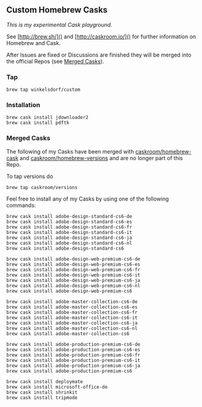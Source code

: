 ## Custom Homebrew Casks

*This is my experimental Cask playground.*

See [http://brew.sh/]() and [http://caskroom.io/]() for further information on Homebrew and Cask.

After Issues are fixed or Discussions are finished they will be merged into the official Repos (see [Merged Casks](https://github.com/winkelsdorf/homebrew-custom#merged-casks)).

### Tap
```code
brew tap winkelsdorf/custom
```

### Installation
```code
brew cask install jdownloader2
brew cask install pdftk
```

### Merged Casks
The following of my Casks have been merged with [caskroom/homebrew-cask](https://github.com/caskroom/homebrew-cask) and [caskroom/homebrew-versions](https://github.com/caskroom/homebrew-versions) and are no longer part of this Repo.

To tap versions do
```code
brew tap caskroom/versions
```

Feel free to install any of my Casks by using one of the following commands:
```code
brew cask install adobe-design-standard-cs6-de
brew cask install adobe-design-standard-cs6-es
brew cask install adobe-design-standard-cs6-fr
brew cask install adobe-design-standard-cs6-it
brew cask install adobe-design-standard-cs6-ja
brew cask install adobe-design-standard-cs6-nl
brew cask install adobe-design-standard-cs6

brew cask install adobe-design-web-premium-cs6-de
brew cask install adobe-design-web-premium-cs6-es
brew cask install adobe-design-web-premium-cs6-fr
brew cask install adobe-design-web-premium-cs6-it
brew cask install adobe-design-web-premium-cs6-ja
brew cask install adobe-design-web-premium-cs6-nl
brew cask install adobe-design-web-premium-cs6

brew cask install adobe-master-collection-cs6-de
brew cask install adobe-master-collection-cs6-es
brew cask install adobe-master-collection-cs6-fr
brew cask install adobe-master-collection-cs6-it
brew cask install adobe-master-collection-cs6-ja
brew cask install adobe-master-collection-cs6-nl
brew cask install adobe-master-collection-cs6

brew cask install adobe-production-premium-cs6-de
brew cask install adobe-production-premium-cs6-es
brew cask install adobe-production-premium-cs6-fr
brew cask install adobe-production-premium-cs6-it
brew cask install adobe-production-premium-cs6-ja
brew cask install adobe-production-premium-cs6

brew cask install deploymate
brew cask install microsoft-office-de
brew cask install shrinkit
brew cask install tripmode
```
